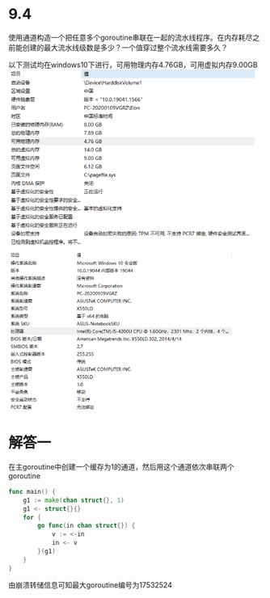 # 9.4 
使用通道构造一个把任意多个goroutine串联在一起的流水线程序。在内存耗尽之前能创建的最大流水线级数是多少？一个值穿过整个流水线需要多久？

以下测试均在windows10下进行，可用物理内存4.76GB，可用虚拟内存9.00GB
![](系统配置1.png)
![](系统配置2.png)

# 解答一
在主goroutine中创建一个缓存为1的通道，然后用这个通道依次串联两个goroutine
```go
func main() {
	g1 := make(chan struct{}, 1)
	g1 <- struct{}{}
	for {
		go func(in chan struct{}) {
			v := <-in
			in <- v
		}(g1)
	}
}
```
由崩溃转储信息可知最大goroutine编号为17532524
